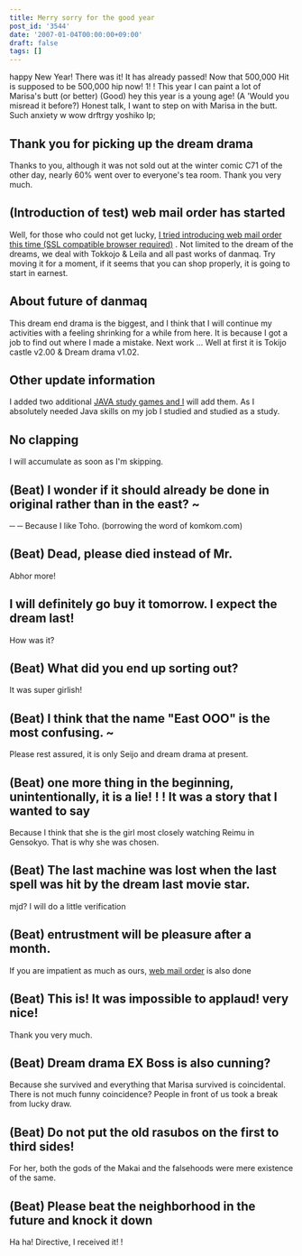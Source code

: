 ```yaml
---
title: Merry sorry for the good year
post_id: '3544'
date: '2007-01-04T00:00:00+09:00'
draft: false
tags: []
---
```


happy New Year! There was it! It has already passed! Now that 500,000 Hit is supposed to be 500,000 hip now! 1! ! This year I can paint a lot of Marisa's butt (or better) (Good) hey this year is a young age! (A 'Would you misread it before?) Honest talk, I want to step on with Marisa in the butt. Such anxiety w wow drftrgy yoshiko lp;

## Thank you for picking up the dream drama

Thanks to you, although it was not sold out at the winter comic C71 of the other day, nearly 60% went over to everyone's tea room. Thank you very much.

## (Introduction of test) web mail order has started

Well, for those who could not get lucky, [I tried introducing web mail order this time (SSL compatible browser required)](http://e.danmaq.com/) . Not limited to the dream of the dreams, we deal with Tokkojo & Leila and all past works of danmaq. Try moving it for a moment, if it seems that you can shop properly, it is going to start in earnest.

## About future of danmaq

This dream end drama is the biggest, and I think that I will continue my activities with a feeling shrinking for a while from here. It is because I got a job to find out where I made a mistake. Next work ... Well at first it is Tokijo castle v2.00 & Dream drama v1.02.

## Other update information

I added two additional [JAVA study games and I](/category/products/apps?tag=java) will add them. As I absolutely needed Java skills on my job I studied and studied as a study.

## No clapping

I will accumulate as soon as I'm skipping.

## (Beat) I wonder if it should already be done in original rather than in the east? ~

─ ─ Because I like Toho. (borrowing the word of komkom.com)

## (Beat) Dead, please died instead of Mr.

Abhor more!

## I will definitely go buy it tomorrow. I expect the dream last!

How was it?

## (Beat) What did you end up sorting out?

It was super girlish!

## (Beat) I think that the name "East OOO" is the most confusing. ~

Please rest assured, it is only Seijo and dream drama at present.

## (Beat) one more thing in the beginning, unintentionally, it is a lie! ! ! It was a story that I wanted to say

Because I think that she is the girl most closely watching Reimu in Gensokyo. That is why she was chosen.

## (Beat) The last machine was lost when the last spell was hit by the dream last movie star.

mjd? I will do a little verification

## (Beat) entrustment will be pleasure after a month.

If you are impatient as much as ours, [web mail order](http://e.danmaq.com/) is also done

## (Beat) This is! It was impossible to applaud! very nice!

Thank you very much.

## (Beat) Dream drama EX Boss is also cunning?

Because she survived and everything that Marisa survived is coincidental. There is not much funny coincidence? People in front of us took a break from lucky draw.

## (Beat) Do not put the old rasubos on the first to third sides!

For her, both the gods of the Makai and the falsehoods were mere existence of the same.

## (Beat) Please beat the neighborhood in the future and knock it down

Ha ha! Directive, I received it! !